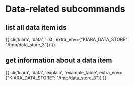 # Data-related subcommands

## list all data item ids

{{ cli('kiara', 'data', 'list', extra_env={"KIARA_DATA_STORE": "/tmp/data_store_3"}) }}

## get information about a data item

{{ cli('kiara', 'data', 'explain', 'example_table', extra_env={"KIARA_DATA_STORE": "/tmp/data_store_3"}) }}
